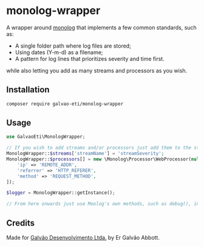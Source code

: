 # monolog-wrapper

A wrapper around [monolog](https://github.com/Seldaek/monolog) that implements a few common standards, such as:
* A single folder path where log files are stored;
* Using dates (Y-m-d) as a filename;
* A pattern for log lines that prioritizes severity and time first.

while also letting you add as many streams and processors as you wish.

## Installation

```bash
composer require galvao-eti/monolog-wrapper
```

## Usage
```php
use GalvaoEti\MonologWrapper;

// If you wish to add streams and/or processors just add them to the static attributes:
MonologWrapper::$streams['streamName'] = 'streamSeverity';
MonologWrapper::$processors[] = new \Monolog\Processor\WebProcessor(null, [
    'ip' => 'REMOTE_ADDR',
    'referrer' => 'HTTP_REFERER',
    'method' => 'REQUEST_METHOD',
]);

$logger = MonologWrapper::getInstance();

// From here onwards just use Moolog's own methods, such as debug(), info(), etc...
```

## Credits
Made for [Galvão Desenvolvimento Ltda.](https://galvao.eti.br) by Er Galvão Abbott.
